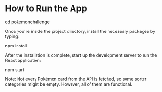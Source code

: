 # How to Run the App

cd pokemonchallenge

Once you're inside the project directory, install the necessary packages by typing:

npm install

After the installation is complete, start up the development server to run the React application:

npm start

Note: Not every Pokémon card from the API is fetched, so some sorter categories might be empty. However, all of them are functional.
